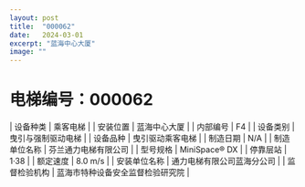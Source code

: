```yaml
---
layout: post
title:  "000062"
date:   2024-03-01
excerpt: "蓝海中心大厦"
image: ""
---
```


# 电梯编号：000062

| 设备种类     | 乘客电梯                             |
| 安装位置     | 蓝海中心大厦                 |
| 内部编号     | F4                 |
| 设备类别     | 曳引与强制驱动电梯               |
| 设备品种     | 曳引驱动乘客电梯                 |
| 制造日期     | N/A                 |
| 制造单位名称 | 芬兰通力电梯有限公司             |
| 型号规格     | MiniSpace® DX                      |
| 停靠层站     | 1·38                           |
| 额定速度     | 8.0 m/s                           |
| 安装单位名称 | 通力电梯有限公司蓝海分公司 |
| 监督检验机构 | 蓝海市特种设备安全监督检验研究院 |

